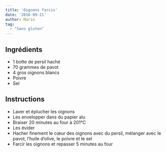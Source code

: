 ```yaml
---
title: 'Oignons farcis'
date: '2016-09-21'
author: Marin
tag: 
  - "Sans gluten"
---
```

## Ingrédients
- 1 botte de persil haché
- 70 grammes de pavot
- 4 gros oignons blancs
- Poivre
- Sel

## Instructions
- Laver et éplucher les oignons
- Les envelopper dans du papier alu
- Braiser 20 minutes au four à 201°C
- Les évider
- Hacher finement le cœur des oignons avec du persil, mélanger avec le pavot, l’huile d’olive, le poivre et le sel
- Farcir les oignons et repasser 5 minutes au four

